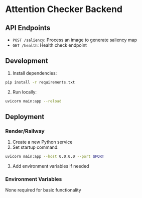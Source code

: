 # Attention Checker Backend

## API Endpoints
- `POST /saliency`: Process an image to generate saliency map
- `GET /health`: Health check endpoint

## Development
1. Install dependencies:
```bash
pip install -r requirements.txt
```

2. Run locally:
```bash
uvicorn main:app --reload
```

## Deployment
### Render/Railway
1. Create a new Python service
2. Set startup command:
```bash
uvicorn main:app --host 0.0.0.0 --port $PORT
```
3. Add environment variables if needed

### Environment Variables
None required for basic functionality
